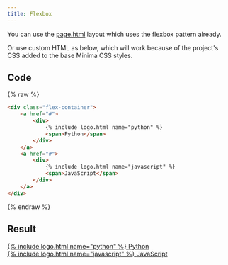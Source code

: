 ```yaml
---
title: Flexbox
---
```


You can use the [page.html](/_layouts/page.html) layout which uses the flexbox pattern already.

Or use custom HTML as below, which will work because of the project's CSS added to the base Minima CSS styles.


## Code

{% raw %}
```html
<div class="flex-container">
    <a href="#">
        <div>
            {% include logo.html name="python" %}
            <span>Python</span>
        </div>
    </a>
    <a href="#">
        <div>
            {% include logo.html name="javascript" %}
            <span>JavaScript</span>
        </div>
    </a>
</div>
```
{% endraw %}


## Result

<div class="flex-container">
    <a href="#">
        <div>
            {% include logo.html name="python" %}
            <span>Python</span>
        </div>
    </a>
    <a href="#">
        <div>
            {% include logo.html name="javascript" %}
            <span>JavaScript</span>
        </div>
    </a>
</div>
